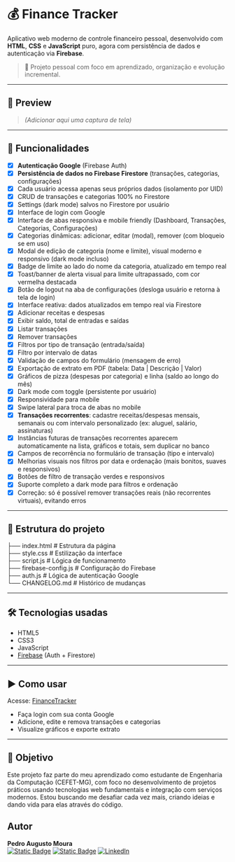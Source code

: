 # 💰 Finance Tracker

Aplicativo web moderno de controle financeiro pessoal, desenvolvido com **HTML**, **CSS** e **JavaScript** puro, agora com persistência de dados e autenticação via **Firebase**.

> 🎯 Projeto pessoal com foco em aprendizado, organização e evolução incremental.

---

## 📸 Preview

> *(Adicionar aqui uma captura de tela)*

---

## 🚀 Funcionalidades

- [x] **Autenticação Google** (Firebase Auth)
- [x] **Persistência de dados no Firebase Firestore** (transações, categorias, configurações)
- [x] Cada usuário acessa apenas seus próprios dados (isolamento por UID)
- [x] CRUD de transações e categorias 100% no Firestore
- [x] Settings (dark mode) salvos no Firestore por usuário
- [x] Interface de login com Google
- [x] Interface de abas responsiva e mobile friendly (Dashboard, Transações, Categorias, Configurações)
- [x] Categorias dinâmicas: adicionar, editar (modal), remover (com bloqueio se em uso)
- [x] Modal de edição de categoria (nome e limite), visual moderno e responsivo (dark mode incluso)
- [x] Badge de limite ao lado do nome da categoria, atualizado em tempo real
- [x] Toast/banner de alerta visual para limite ultrapassado, com cor vermelha destacada
- [x] Botão de logout na aba de configurações (desloga usuário e retorna à tela de login)
- [x] Interface reativa: dados atualizados em tempo real via Firestore
- [x] Adicionar receitas e despesas
- [x] Exibir saldo, total de entradas e saídas
- [x] Listar transações
- [x] Remover transações
- [x] Filtros por tipo de transação (entrada/saída)
- [x] Filtro por intervalo de datas
- [x] Validação de campos do formulário (mensagem de erro)
- [x] Exportação de extrato em PDF (tabela: Data | Descrição | Valor)
- [x] Gráficos de pizza (despesas por categoria) e linha (saldo ao longo do mês)
- [x] Dark mode com toggle (persistente por usuário)
- [x] Responsividade para mobile
- [x] Swipe lateral para troca de abas no mobile
- [x] **Transações recorrentes**: cadastre receitas/despesas mensais, semanais ou com intervalo personalizado (ex: aluguel, salário, assinaturas)
- [x] Instâncias futuras de transações recorrentes aparecem automaticamente na lista, gráficos e totais, sem duplicar no banco
- [x] Campos de recorrência no formulário de transação (tipo e intervalo)
- [x] Melhorias visuais nos filtros por data e ordenação (mais bonitos, suaves e responsivos)
- [x] Botões de filtro de transação verdes e responsivos
- [x] Suporte completo a dark mode para filtros e ordenação
- [x] Correção: só é possível remover transações reais (não recorrentes virtuais), evitando erros

---

## 📁 Estrutura do projeto

├── index.html # Estrutura da página  
├── style.css # Estilização da interface  
├── script.js # Lógica de funcionamento  
├── firebase-config.js # Configuração do Firebase  
├── auth.js # Lógica de autenticação Google  
└── CHANGELOG.md # Histórico de mudanças  

---

## 🛠️ Tecnologias usadas

- HTML5
- CSS3
- JavaScript
- [Firebase](https://firebase.google.com/) (Auth + Firestore)

---

## ▶️ Como usar
Acesse: [FinanceTracker](https://pedroaugusto08.github.io/FinanceTracker/)

- Faça login com sua conta Google
- Adicione, edite e remova transações e categorias
- Visualize gráficos e exporte extrato

---

## 📌 Objetivo
Este projeto faz parte do meu aprendizado como estudante de Engenharia da Computação (CEFET-MG), com foco no desenvolvimento de projetos práticos usando tecnologias web fundamentais e integração com serviços modernos. Estou buscando me desafiar cada vez mais, criando ideias e dando vida para elas através do código.

## Autor

**Pedro Augusto Moura**  
[![Static Badge](https://img.shields.io/badge/%7C%20PedroAugusto08-black?style=flat-square&logo=github)](https://github.com/PedroAugusto08)
[![Static Badge](https://img.shields.io/badge/%7C%20pedroaugustomoura70927%40gmail.com-black?style=flat-square&logo=gmail)](mailto:pedroaugustomoura70927@gmail.com)
[![LinkedIn](https://img.shields.io/badge/-LinkedIn-0077B5?style=flat&logo=linkedin&logoColor=white)](https://linkedin.com/in/pedroagmoura)